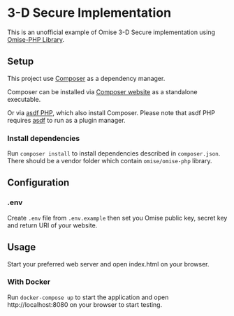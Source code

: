 # 3-D Secure Implementation

This is an unofficial example of Omise 3-D Secure implementation using [Omise-PHP Library](https://github.com/omise/omise-php).

## Setup

This project use [Composer](https://getcomposer.org/) as a dependency manager.

Composer can be installed via [Composer website](https://getcomposer.org/doc/00-intro.md#installation-linux-unix-macos)
as a standalone executable.

Or via [asdf PHP](https://github.com/asdf-community/asdf-php), which also
install Composer. Please note that asdf PHP requires [asdf](https://asdf-vm.com/#/core-manage-asdf) to run as a plugin manager.

### Install dependencies

Run `composer install` to install dependencies described in `composer.json`. There should be a vendor folder which contain `omise/omise-php` library.

## Configuration

### .env

Create `.env` file from `.env.example` then set you Omise public key, secret key and return URI of your website.

## Usage

Start your preferred web server and open index.html on your browser.

### With Docker

Run `docker-compose up` to start the application and open http://localhost:8080 on your browser to start testing.
